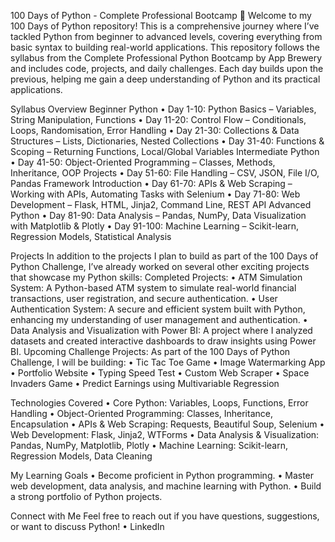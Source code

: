 100 Days of Python - Complete Professional Bootcamp 🐍
Welcome to my 100 Days of Python repository! This is a comprehensive journey where I’ve tackled Python from beginner to advanced levels, covering everything from basic syntax to building real-world applications.
This repository follows the syllabus from the Complete Professional Python Bootcamp by App Brewery and includes code, projects, and daily challenges. Each day builds upon the previous, helping me gain a deep understanding of Python and its practical applications.

Syllabus Overview
Beginner Python
•	Day 1-10: Python Basics – Variables, String Manipulation, Functions
•	Day 11-20: Control Flow – Conditionals, Loops, Randomisation, Error Handling
•	Day 21-30: Collections & Data Structures – Lists, Dictionaries, Nested Collections
•	Day 31-40: Functions & Scoping – Returning Functions, Local/Global Variables
Intermediate Python
•	Day 41-50: Object-Oriented Programming – Classes, Methods, Inheritance, OOP Projects
•	Day 51-60: File Handling – CSV, JSON, File I/O, Pandas Framework Introduction
•	Day 61-70: APIs & Web Scraping – Working with APIs, Automating Tasks with Selenium
•	Day 71-80: Web Development – Flask, HTML, Jinja2, Command Line, REST API
Advanced Python
•	Day 81-90: Data Analysis – Pandas, NumPy, Data Visualization with Matplotlib & Plotly
•	Day 91-100: Machine Learning – Scikit-learn, Regression Models, Statistical Analysis

Projects
In addition to the projects I plan to build as part of the 100 Days of Python Challenge, I’ve already worked on several other exciting projects that showcase my Python skills:
Completed Projects:
•	ATM Simulation System: A Python-based ATM system to simulate real-world financial transactions, user registration, and secure authentication.
•	User Authentication System: A secure and efficient system built with Python, enhancing my understanding of user management and authentication.
•	Data Analysis and Visualization with Power BI: A project where I analyzed datasets and created interactive dashboards to draw insights using Power BI.
Upcoming Challenge Projects:
As part of the 100 Days of Python Challenge, I will be building:
•	Tic Tac Toe Game
•	Image Watermarking App
•	Portfolio Website
•	Typing Speed Test
•	Custom Web Scraper
•	Space Invaders Game
•	Predict Earnings using Multivariable Regression

Technologies Covered
•	Core Python: Variables, Loops, Functions, Error Handling
•	Object-Oriented Programming: Classes, Inheritance, Encapsulation
•	APIs & Web Scraping: Requests, Beautiful Soup, Selenium
•	Web Development: Flask, Jinja2, WTForms
•	Data Analysis & Visualization: Pandas, NumPy, Matplotlib, Plotly
•	Machine Learning: Scikit-learn, Regression Models, Data Cleaning

My Learning Goals
•	Become proficient in Python programming.
•	Master web development, data analysis, and machine learning with Python.
•	Build a strong portfolio of Python projects.

Connect with Me
Feel free to reach out if you have questions, suggestions, or want to discuss Python!
•	LinkedIn
